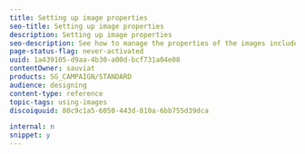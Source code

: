 ```yaml
---
title: Setting up image properties
seo-title: Setting up image properties
description: Setting up image properties
seo-description: See how to manage the properties of the images included in your content.
page-status-flag: never-activated
uuid: 1a439105-d9aa-4b30-a00d-bcf731a04e08
contentOwner: sauviat
products: SG_CAMPAIGN/STANDARD
audience: designing
content-type: reference
topic-tags: using-images
discoiquuid: 80c9c1a5-6050-443d-810a-6bb755d39dca

internal: n
snippet: y
---
```


<!-- # Setting up image properties{#setting-up-image-properties}

When you select a block that contains an image, the following properties are offered in the palette:

* **Enable personalization** allows you to customize the image source. See [Personalizing an image source](../../designing/using/personalizing-an-image-source.md).
* **Image Title** lets you define a title for the image.
* **Alt text** (email) or **Caption** (landing page) lets you define the caption linked to the image (corresponds to the **alt** HTML attribute).
* When editing an email, **Style** lets you specify the image size, background, and border.
* When editing a landing page, **Dimensions** lets you specify the image size in pixels.

The editor allows you to work with **all image types** whose formats are compatible with browsers. To be compatible with the editor, the **"Flash" type animations** have to be inserted in an HTML page as follows:

```

<object type="application/x-shockwave-flash" data="http://www.mydomain.com/flash/your_animation.swf" width="200" height="400">
 <param name="movie" value="http://www.mydomain.com/flash/your_animation.swf" />
 <param name="quality" value="high" />
 <param name="play" value="true"/>
 <param name="loop" value="true"/> 
</object>

```
-->
